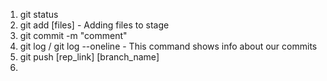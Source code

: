 1. git status
2. git add [files] - Adding files to stage
3. git commit -m "comment"
4. git log / git log --oneline - This command shows info about our commits
5. git push [rep_link] [branch_name]
6. 